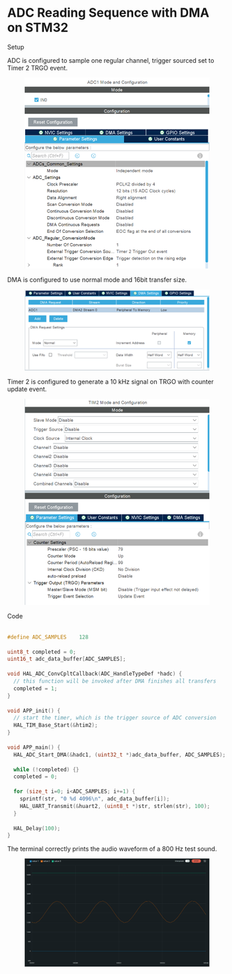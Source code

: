 # ADC Reading Sequence with DMA on STM32



Setup

ADC is configured to sample one regular channel, trigger sourced set to Timer 2 TRGO event.

<figure><img src="../../.gitbook/assets/image (1) (1).png" alt=""><figcaption></figcaption></figure>

DMA is configured to use normal mode and 16bit transfer size.

<figure><img src="../../.gitbook/assets/image (3) (1).png" alt=""><figcaption></figcaption></figure>



Timer 2 is configured to generate a 10 kHz signal on TRGO with counter update event.

<figure><img src="../../.gitbook/assets/image (2) (1).png" alt=""><figcaption></figcaption></figure>



Code

```c

#define ADC_SAMPLES    128

uint8_t completed = 0;
uint16_t adc_data_buffer[ADC_SAMPLES];

void HAL_ADC_ConvCpltCallback(ADC_HandleTypeDef *hadc) {
  // this function will be invoked after DMA finishes all transfers
  completed = 1;
}

void APP_init() {
  // start the timer, which is the trigger source of ADC conversion
  HAL_TIM_Base_Start(&htim2);
}

void APP_main() {
  HAL_ADC_Start_DMA(&hadc1, (uint32_t *)adc_data_buffer, ADC_SAMPLES);

  while (!completed) {}
  completed = 0;
  
  for (size_t i=0; i<ADC_SAMPLES; i+=1) {
    sprintf(str, "0 %d 4096\n", adc_data_buffer[i]);
    HAL_UART_Transmit(&huart2, (uint8_t *)str, strlen(str), 100);
  }

  HAL_Delay(100);
}

```





The terminal correctly prints the audio waveform of a 800 Hz test sound.

<figure><img src="../../.gitbook/assets/image (4) (1).png" alt=""><figcaption></figcaption></figure>





